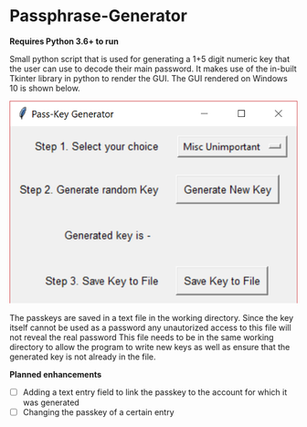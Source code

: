 # Passphrase-Generator

__Requires Python 3.6+ to run__

Small python script that is used for generating a 1+5 digit numeric key that the user can use to decode their main password.
It makes use of the in-built Tkinter library in python to render the GUI. The GUI rendered on Windows 10 is shown below.

![](./pass-key-gen.PNG)

The passkeys are saved in a text file in the working directory. Since the key itself cannot be used as a password any unautorized access to this file will not reveal the real password
This file needs to be in the same working directory to allow the program to write new keys as well as ensure that the generated key is not already in the file.

__Planned enhancements__
- [ ] Adding a text entry field to link the passkey to the account for which it was generated
- [ ] Changing the passkey of a certain entry
